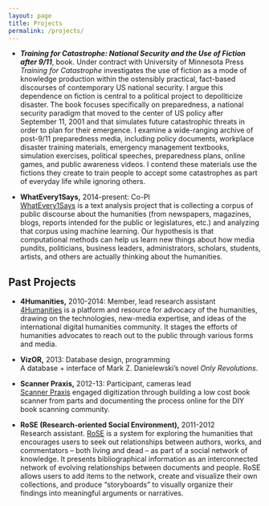 ```yaml
---
layout: page
title: Projects
permalink: /projects/
---
```

- **_Training for Catastrophe: National Security and the Use of Fiction after 9/11_**, book. Under contract with University of Minnesota Press<br/>
_Training for Catastrophe_  investigates the use of fiction as a mode of knowledge production within the ostensibly practical, fact-based discourses of contemporary US national security. I argue this dependence on fiction is central to a political project to depoliticize disaster. The book focuses specifically on preparedness, a national security paradigm that moved to the center of US policy after September 11, 2001 and that simulates future catastrophic threats in order to plan for their emergence. I examine a wide-ranging archive of post-9/11 preparedness media, including policy documents, workplace disaster training materials, emergency management textbooks, simulation exercises, political speeches, preparedness plans, online games, and public awareness videos. I contend these materials use the fictions they create to train people to accept some catastrophes as part of everyday life while ignoring others.

- **WhatEvery1Says,** 2014-present: Co-PI<br/>
[WhatEvery1Says](http://we1s.ucsb.edu) is a text analysis project that is collecting a corpus of public discourse about the humanities (from newspapers, magazines, blogs, reports intended for the public or legislatures, etc.) and analyzing that corpus using machine learning. Our hypothesis is that computational methods can help us learn new things about how media pundits, politicians, business leaders, administrators, scholars, students, artists, and others are actually thinking about the humanities.

## Past Projects
- **4Humanities,** 2010-2014: Member, lead research assistant<br/>
[4Humanities](http://4humanities.org) is a platform and resource for advocacy of the humanities, drawing on the technologies, new-media expertise, and ideas of the international digital humanities community. It stages the efforts of humanities advocates to reach out to the public through various forms and media.

- **VizOR,** 2013: Database design, programming<br/>
A database + interface of Mark Z. Danielewski’s novel _Only Revolutions_.

- **Scanner Praxis,** 2012-13: Participant, cameras lead<br/>
[Scanner Praxis](https://transcriptions.english.ucsb.edu/scanner-praxis) engaged digitization through building a low cost book scanner from parts and documenting the process online for the DIY book scanning community.

- **RoSE (Research-oriented Social Environment),** 2011-2012<br/>
Research assistant. [RoSE](http://rose.english.ucsb.edu) is a system for exploring the humanities that encourages users to seek out relationships between authors, works, and commentators – both living and dead – as part of a social network of knowledge. It presents bibliographical information as an interconnected network of evolving relationships between documents and people. RoSE allows users to add items to the network, create and visualize their own collections, and produce “storyboards” to visually organize their findings into meaningful arguments or narratives.
